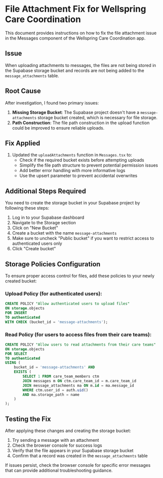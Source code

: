 # File Attachment Fix for Wellspring Care Coordination

This document provides instructions on how to fix the file attachment issue in the Messages component of the Wellspring Care Coordination app.

## Issue

When uploading attachments to messages, the files are not being stored in the Supabase storage bucket and records are not being added to the `message_attachments` table. 

## Root Cause

After investigation, I found two primary issues:

1. **Missing Storage Bucket**: The Supabase project doesn't have a `message-attachments` storage bucket created, which is necessary for file storage.
2. **Path Construction**: The file path construction in the upload function could be improved to ensure reliable uploads.

## Fix Applied

1. Updated the `uploadAttachments` function in `Messages.tsx` to:
   - Check if the required bucket exists before attempting uploads
   - Simplify the file path structure to prevent potential permission issues
   - Add better error handling with more informative logs
   - Use the upsert parameter to prevent accidental overwrites

## Additional Steps Required

You need to create the storage bucket in your Supabase project by following these steps:

1. Log in to your Supabase dashboard
2. Navigate to the Storage section
3. Click on "New Bucket"
4. Create a bucket with the name `message-attachments` 
5. Make sure to uncheck "Public bucket" if you want to restrict access to authenticated users only
6. Click "Create bucket"

## Storage Policies Configuration

To ensure proper access control for files, add these policies to your newly created bucket:

### Upload Policy (for authenticated users):

```sql
CREATE POLICY "Allow authenticated users to upload files" 
ON storage.objects 
FOR INSERT 
TO authenticated 
WITH CHECK (bucket_id = 'message-attachments');
```

### Read Policy (for users to access files from their care teams):

```sql
CREATE POLICY "Allow users to read attachments from their care teams" 
ON storage.objects 
FOR SELECT 
TO authenticated 
USING (
    bucket_id = 'message-attachments' AND
    EXISTS (
        SELECT 1 FROM care_team_members ctm
        JOIN messages m ON ctm.care_team_id = m.care_team_id
        JOIN message_attachments ma ON m.id = ma.message_id
        WHERE ctm.user_id = auth.uid()
        AND ma.storage_path = name
    )
);
```

## Testing the Fix

After applying these changes and creating the storage bucket:

1. Try sending a message with an attachment
2. Check the browser console for success logs
3. Verify that the file appears in your Supabase storage bucket
4. Confirm that a record was created in the `message_attachments` table

If issues persist, check the browser console for specific error messages that can provide additional troubleshooting guidance.
